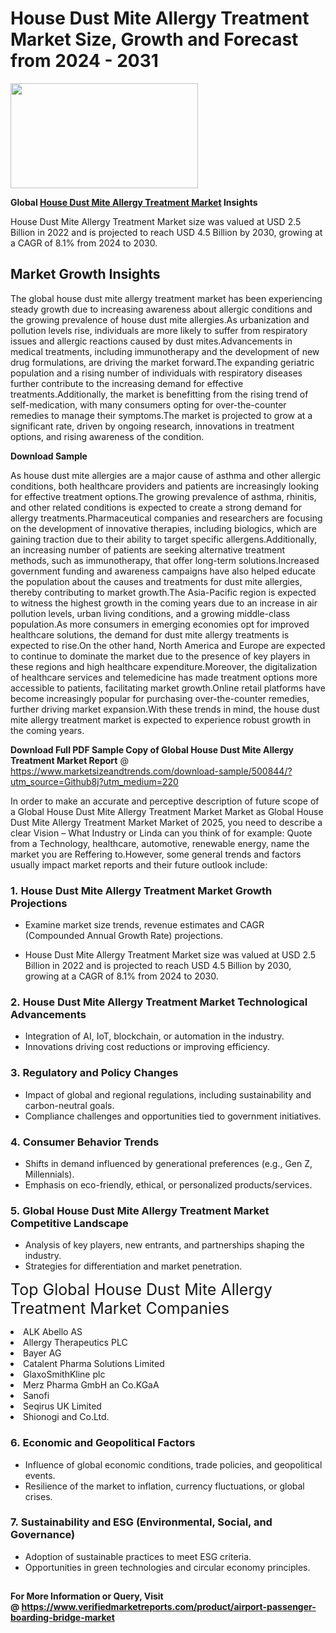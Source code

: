 <H1>House Dust Mite Allergy Treatment Market Size, Growth and Forecast from 2024 - 2031</H1><img class="aligncenter size-medium wp-image-584254" src="https://thirdeyenews.in/wp-content/uploads/2024/09/Global-Market-Research-300x168.jpeg" alt="" width="300" height="168" /><p><strong>Global&nbsp;<a href="https://www.marketsizeandtrends.com/download-sample/500844/?utm_source=Github8j?utm_medium=220">House Dust Mite Allergy Treatment Market</a> Insights</strong></p><p>House Dust Mite Allergy Treatment Market size was valued at USD 2.5 Billion in 2022 and is projected to reach USD 4.5 Billion by 2030, growing at a CAGR of 8.1% from 2024 to 2030.</p><p><h2>Market Growth Insights</h2> <p>The global house dust mite allergy treatment market has been experiencing steady growth due to increasing awareness about allergic conditions and the growing prevalence of house dust mite allergies.As urbanization and pollution levels rise, individuals are more likely to suffer from respiratory issues and allergic reactions caused by dust mites.Advancements in medical treatments, including immunotherapy and the development of new drug formulations, are driving the market forward.The expanding geriatric population and a rising number of individuals with respiratory diseases further contribute to the increasing demand for effective treatments.Additionally, the market is benefitting from the rising trend of self-medication, with many consumers opting for over-the-counter remedies to manage their symptoms.The market is projected to grow at a significant rate, driven by ongoing research, innovations in treatment options, and rising awareness of the condition.</p> <p><strong>Download Sample</strong></p> <p>As house dust mite allergies are a major cause of asthma and other allergic conditions, both healthcare providers and patients are increasingly looking for effective treatment options.The growing prevalence of asthma, rhinitis, and other related conditions is expected to create a strong demand for allergy treatments.Pharmaceutical companies and researchers are focusing on the development of innovative therapies, including biologics, which are gaining traction due to their ability to target specific allergens.Additionally, an increasing number of patients are seeking alternative treatment methods, such as immunotherapy, that offer long-term solutions.Increased government funding and awareness campaigns have also helped educate the population about the causes and treatments for dust mite allergies, thereby contributing to market growth.The Asia-Pacific region is expected to witness the highest growth in the coming years due to an increase in air pollution levels, urban living conditions, and a growing middle-class population.As more consumers in emerging economies opt for improved healthcare solutions, the demand for dust mite allergy treatments is expected to rise.On the other hand, North America and Europe are expected to continue to dominate the market due to the presence of key players in these regions and high healthcare expenditure.Moreover, the digitalization of healthcare services and telemedicine has made treatment options more accessible to patients, facilitating market growth.Online retail platforms have become increasingly popular for purchasing over-the-counter remedies, further driving market expansion.With these trends in mind, the house dust mite allergy treatment market is expected to experience robust growth in the coming years.<p><span class=""><strong>Download Full PDF Sample Copy of Global House Dust Mite Allergy Treatment Market Report</strong> @ <a href="https://www.marketsizeandtrends.com/download-sample/500844/?utm_source=Github8j?utm_medium=220" target="_blank">https://www.marketsizeandtrends.com/download-sample/500844/?utm_source=Github8j?utm_medium=220</a></span></p><p>In order to make an accurate and perceptive description of future scope of a Global&nbsp;House Dust Mite Allergy Treatment Market Market as Global&nbsp;House Dust Mite Allergy Treatment Market Market of 2025, you need to describe a clear Vision &ndash; What Industry or Linda can you think of for example: Quote from a Technology, healthcare, automotive, renewable energy, name the market you are Reffering to.However, some general trends and factors usually impact market reports and their future outlook include:</p><h3>1.&nbsp;<strong>House Dust Mite Allergy Treatment Market Growth Projections</strong></h3><ul><li>Examine market size trends, revenue estimates and CAGR (Compounded Annual Growth Rate) projections.</li><li><p>House Dust Mite Allergy Treatment Market size was valued at USD 2.5 Billion in 2022 and is projected to reach USD 4.5 Billion by 2030, growing at a CAGR of 8.1% from 2024 to 2030.</p></li></ul><h3>2.&nbsp;<strong>House Dust Mite Allergy Treatment Market Technological Advancements</strong></h3><ul><li>Integration of AI, IoT, blockchain, or automation in the industry.</li><li>Innovations driving cost reductions or improving efficiency.</li></ul><h3>3.&nbsp;<strong>Regulatory and Policy Changes</strong></h3><ul><li>Impact of global and regional regulations, including sustainability and carbon-neutral goals.</li><li>Compliance challenges and opportunities tied to government initiatives.</li></ul><h3>4.&nbsp;<strong>Consumer Behavior Trends</strong></h3><ul><li>Shifts in demand influenced by generational preferences (e.g., Gen Z, Millennials).</li><li>Emphasis on eco-friendly, ethical, or personalized products/services.</li></ul><h3>5.&nbsp;<strong>Global House Dust Mite Allergy Treatment Market Competitive Landscape</strong></h3><ul><li>Analysis of key players, new entrants, and partnerships shaping the industry.</li><li>Strategies for differentiation and market penetration.</li></ul><p data-pm-slice="1 1 []"><span style="color: inherit; font-family: inherit; font-size: 25px;">Top Global House Dust Mite Allergy Treatment Market Companies</span></p><div class="" data-test-id=""><p><li>ALK Abello AS</li><li> Allergy Therapeutics PLC</li><li> Bayer AG</li><li> Catalent Pharma Solutions Limited</li><li> GlaxoSmithKline plc</li><li> Merz Pharma GmbH an Co.KGaA</li><li> Sanofi</li><li> Seqirus UK Limited</li><li> Shionogi and Co.Ltd.</li></p></div><h3>6.&nbsp;<strong>Economic and Geopolitical Factors</strong></h3><ul><li>Influence of global economic conditions, trade policies, and geopolitical events.</li><li>Resilience of the market to inflation, currency fluctuations, or global crises.</li></ul><h3>7.&nbsp;<strong>Sustainability and ESG (Environmental, Social, and Governance)</strong></h3><ul><li>Adoption of sustainable practices to meet ESG criteria.</li><li>Opportunities in green technologies and circular economy principles.</li></ul><h2><strong style="font-size: 14px;">For More Information or Query, Visit @&nbsp;</strong><a style="background-color: #ffffff; font-size: 14px;" href="https://www.marketsizeandtrends.com/report/house-dust-mite-allergy-treatment-market/" target="_blank">https://www.verifiedmarketreports.com/product/airport-passenger-boarding-bridge-market</a></h2>